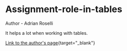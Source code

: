 # Assignment-role-in-tables
Author - Adrian Roselli

It helps a lot when working with tables.

[Link to the author's page](https://adrianroselli.com/2018/05/functions-to-add-aria-to-tables-and-lists.html){target="_blank"}
